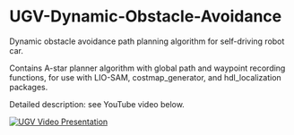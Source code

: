 # UGV-Dynamic-Obstacle-Avoidance
Dynamic obstacle avoidance path planning algorithm for self-driving robot car.

Contains A-star planner algorithm with global path and waypoint recording functions, for use with LIO-SAM, costmap_generator, and hdl_localization packages.

Detailed description: see YouTube video below.


[![UGV Video Presentation](https://img.youtube.com/vi/DBYsJZXEsvk/maxresdefault.jpg)](https://www.youtube.com/watch?v=DBYsJZXEsvk&ab_channel=CinaArjmand)
